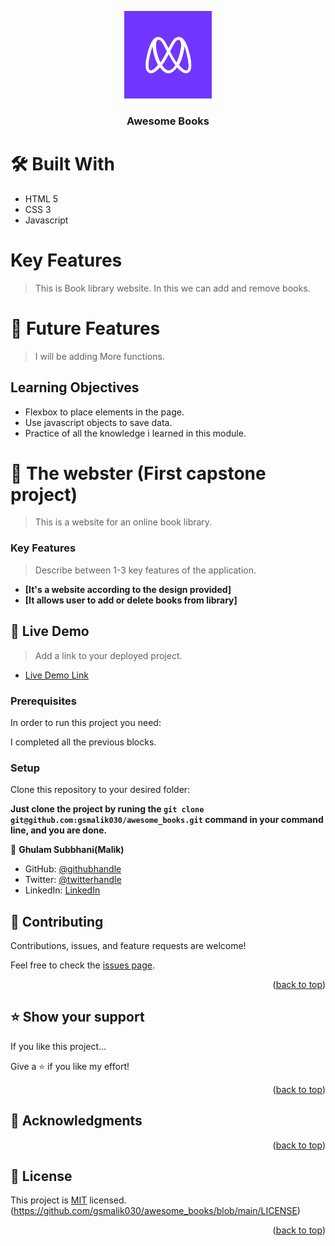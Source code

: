 <a name="readme-top"></a>

<div align="center">

  <img src="images/Microverse-logo.webp" alt="logo" width="140"  height="auto" />
  <br/>

  <h3><b>
Awesome Books</b></h3>

</div>

  # 🛠 Built With

- HTML 5
- CSS 3
- Javascript

 # Key Features

 > This is Book library website.
 > In this we can add and remove books.


# 🔭 Future Features

 > I will be adding More functions.

## Learning Objectives

- Flexbox to place elements in the page.
- Use javascript objects to save data.
- Practice of all the knowledge i learned in this module.

# 📖 The webster (First capstone project)

<a name="about-project"></a>

> This is a website for an online book library.


<!-- Features -->

### Key Features <a name="key-features"></a>

> Describe between 1-3 key features of the application.

- **[It's a website according to the design provided]**
- **[It allows user to add or delete books from library]**


<!-- LIVE DEMO -->

## 🚀 Live Demo <a name="live-demo"></a>

> Add a link to your deployed project.

- [Live Demo Link](https://github.com/gsmalik030/awesome_books)


### Prerequisites

In order to run this project you need:

I completed all the previous blocks.

### Setup

Clone this repository to your desired folder:

**Just clone the project by runing the `git clone git@github.com:gsmalik030/awesome_books.git` command in your command line, and you are done.**



<!-- AUTHORS -->

👤 **Ghulam Subbhani(Malik)**

- GitHub: [@githubhandle](https://github.com/gsmalik030)
- Twitter: [@twitterhandle](https://twitter.com/gsmalik030)
- LinkedIn: [LinkedIn](https://www.linkedin.com/in/ghulam-subbhani-4b1281252/)



<!-- CONTRIBUTING -->

## 🤝 Contributing <a name="contributing"></a>

Contributions, issues, and feature requests are welcome!

Feel free to check the [issues page](../../issues/).

<p align="right">(<a href="#readme-top">back to top</a>)</p>

<!-- SUPPORT -->

## ⭐️ Show your support <a name="support"></a>

If you like this project...

Give a ⭐️ if you like my effort!


<p align="right">(<a href="#readme-top">back to top</a>)</p>

<!-- ACKNOWLEDGEMENTS -->

## 🙏 Acknowledgments <a name="acknowledgements"></a>


<p align="right">(<a href="#readme-top">back to top</a>)</p>

<!-- LICENSE -->

## 📝 License <a name="license"></a>

This project is [MIT](./LICENSE) licensed.
(https://github.com/gsmalik030/awesome_books/blob/main/LICENSE) 

<p align="right">(<a href="#readme-top">back to top</a>)</p>
